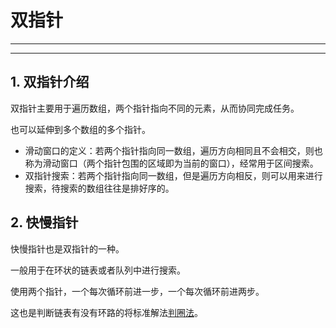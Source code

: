 # 双指针
---
---
## 1. 双指针介绍
双指针主要用于遍历数组，两个指针指向不同的元素，从而协同完成任务。

也可以延伸到多个数组的多个指针。

- 滑动窗口的定义：若两个指针指向同一数组，遍历方向相同且不会相交，则也称为滑动窗口（两个指针包围的区域即为当前的窗口），经常用于区间搜索。
- 双指针搜索：若两个指针指向同一数组，但是遍历方向相反，则可以用来进行搜索，待搜索的数组往往是排好序的。

## 2. 快慢指针
快慢指针也是双指针的一种。

一般用于在环状的链表或者队列中进行搜索。

使用两个指针，一个每次循环前进一步，一个每次循环前进两步。

这也是判断链表有没有环路的将标准解法[判圈法](https://www.cnblogs.com/psimonw/p/11697526.html)。
